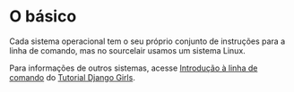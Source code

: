 # O básico

Cada sistema operacional tem o seu próprio conjunto de instruções para a linha de comando, mas no sourcelair usamos um sistema Linux.

Para informações de outros sistemas, acesse [Introdução à linha de comando](https://tutorial.djangogirls.org/pt/intro_to_command_line/) do [Tutorial Django Girls](https://tutorial.djangogirls.org/pt/).
